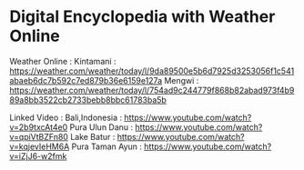 # Digital Encyclopedia with Weather Online


Weather Online	:
	Kintamani	: https://weather.com/weather/today/l/9da89500e5b6d7925d3253056f1c541abaeb6dc7b592c7ed879b36e6159e127a
	Mengwi		: https://weather.com/weather/today/l/754ad9c244779f868b82abad973f4b989a8bb3522cb2733bebb8bbc61783ba5b

Linked Video 	:
	Bali,Indonesia 	: https://www.youtube.com/watch?v=2b9txcAt4e0
	Pura Ulun Danu 	: https://www.youtube.com/watch?v=qpiVtBZFn80
	Lake Batur	: https://www.youtube.com/watch?v=kqjevIeHM6A
	Pura Taman Ayun	: https://www.youtube.com/watch?v=iZjJ6-w2fmk
	
